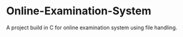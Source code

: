 # Online-Examination-System
A project build in C for online examination system using file handling.
